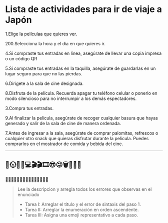 # Lista de actividades para ir de viaje a Japón

1.Elige la películaa que quieres ver.

200.Selecciona la hora y el día en que quieres ir.

4.Si compraste tus entradas en línea, asegúrate de llevar una copia impresa o un código QR

5.Si compraste tus entradas en la taquilla, asegúrate de guardarlas en un lugar seguro para que no las pierdas.

6.Dirígete a la sala de cine designada.

8.Disfruta de la película. Recuerda apagar tu teléfono celular o ponerlo en modo silencioso para no interrumpir a los demás espectadores.

3.Compra tus entradas.

9.Al finalizar la película, asegúrate de recoger cualquier basura que hayas generado y salir de la sala de cine de manera ordenada.

7.Antes de ingresar a la sala, asegúrate de comprar palomitas, refrescos o cualquier otro snack que quieras disfrutar durante la película. Puedes comprarlos en el mostrador de comida y bebida del cine.

---

## 🎥🕥🏪🎫💻🎬🎬🎞️😎😜🗑️🤩🍿🥤

🎉🎉🎉🎉🎉🎉🎉🎉🎉🎉🎉🎉🎉🎉🎉

> Lee la descripcion y arregla todos los errores que observas en el enunciado
>
> - Tarea I: Arreglar el titulo y el error de sintaxis del paso 1.
> - Tarea II: Arreglar la enumeración en orden ascendente.
> - Tarea III: Asigna una emoji representativo a cada paso.
